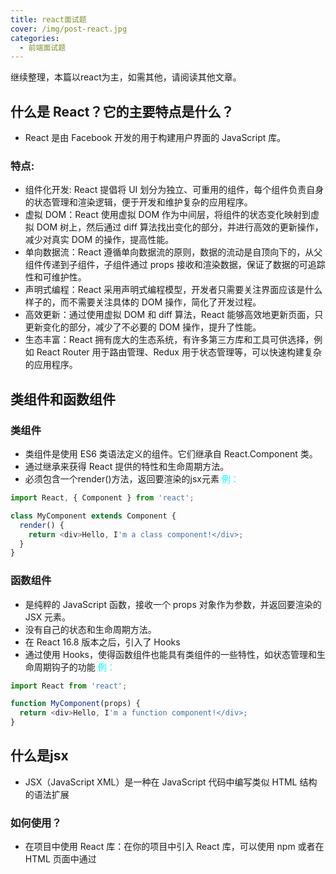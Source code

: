 ```yaml
---
title: react面试题
cover: /img/post-react.jpg
categories:
  - 前端面试题
---
```


继续整理，本篇以react为主，如需其他，请阅读其他文章。

## 什么是 React？它的主要特点是什么？
 - React 是由 Facebook 开发的用于构建用户界面的 JavaScript 库。
 ### 特点:
 - 组件化开发: React 提倡将 UI 划分为独立、可重用的组件，每个组件负责自身的状态管理和渲染逻辑，便于开发和维护复杂的应用程序。
 - 虚拟 DOM：React 使用虚拟 DOM 作为中间层，将组件的状态变化映射到虚拟 DOM 树上，然后通过 diff 算法找出变化的部分，并进行高效的更新操作，减少对真实 DOM 的操作，提高性能。
 - 单向数据流：React 遵循单向数据流的原则，数据的流动是自顶向下的，从父组件传递到子组件，子组件通过 props 接收和渲染数据，保证了数据的可追踪性和可维护性。
 - 声明式编程：React 采用声明式编程模型，开发者只需要关注界面应该是什么样子的，而不需要关注具体的 DOM 操作，简化了开发过程。
 - 高效更新：通过使用虚拟 DOM 和 diff 算法，React 能够高效地更新页面，只更新变化的部分，减少了不必要的 DOM 操作，提升了性能。
 - 生态丰富：React 拥有庞大的生态系统，有许多第三方库和工具可供选择，例如 React Router 用于路由管理、Redux 用于状态管理等，可以快速构建复杂的应用程序。

## 类组件和函数组件
  ### 类组件
  - 类组件是使用 ES6 类语法定义的组件。它们继承自 React.Component 类。
  - 通过继承来获得 React 提供的特性和生命周期方法。
  - 必须包含一个render()方法，返回要渲染的jsx元素
  <font color=#00FFFF>例：</font>
  ```javascript
  import React, { Component } from 'react';

  class MyComponent extends Component {
    render() {
      return <div>Hello, I'm a class component!</div>;
    }
  }
  ```
  ### 函数组件
  - 是纯粹的 JavaScript 函数，接收一个 props 对象作为参数，并返回要渲染的 JSX 元素。
  - 没有自己的状态和生命周期方法。
  - 在 React 16.8 版本之后，引入了 Hooks
  - 通过使用 Hooks，使得函数组件也能具有类组件的一些特性，如状态管理和生命周期钩子的功能
  <font color=#00FFFF>例：</font>
  ```javascript
  import React from 'react';

  function MyComponent(props) {
    return <div>Hello, I'm a function component!</div>;
  }
  ```

## 什么是jsx
  - JSX（JavaScript XML）是一种在 JavaScript 代码中编写类似 HTML 结构的语法扩展
  ### 如何使用？
  - 在项目中使用 React 库：在你的项目中引入 React 库，可以使用 npm 或者在 HTML 页面中通过 <script> 标签引入 React 库。
  - 编写 JSX 代码：在 JavaScript 文件中，你可以使用 JSX 语法编写组件的结构。JSX 代码看起来类似于 HTML，但它实际上是 JavaScript 代码。

## React 中的状态（state）和属性（props）有什么区别？
  ### State
  - 状态是组件内部管理的可变数据。它代表了组件的当前状态或数据的变化。
  - 状态是通过类组件的 state 属性来定义和管理的，使用类组件的 setState() 方法来更新状态。
  - 状态是私有的，只能在组件内部访问和修改。其他组件无法直接访问或修改组件的状态。
  - 状态的更新可能会触发组件的重新渲染，从而更新视图。
  ### props
  - 属性是从父组件传递给子组件的数据，用于定义和配置组件的行为和外部数据。
  - 属性是只读的，子组件无法直接修改自己的属性值。它们由父组件负责管理和更新。
  - 属性在父组件内部通过 JSX 语法进行传递，在子组件内部通过 this.props 来访问。
  - 属性的值是在父组件中定义的，并在子组件使用时传递给子组件。子组件无法直接更改属性的值，只能通过父组件的更新来影响属性的值。

## 虚拟Dom和真实Dom
  ### 虚拟Dom
  - 当组件状态发生变化时，React 会创建一个新的虚拟 DOM 树，与之前的虚拟 DOM 树进行比较。
  - React 通过比较新旧虚拟 DOM 树的差异，找出需要更新的部分，这个过程称为协调
  - 最后，React 将计算得到的差异应用于真实 DOM，只更新发生变化的部分，这个过程称为渲染（Rendering）。
  ### 区别
  - 性能优化： 虚拟 DOM 通过在 JavaScript 对象上进行操作，可以减少对真实 DOM 的直接访问，从而提高性能。
  - 批量更新： 通过比较新旧虚拟 DOM 树，React 可以一次性计算出所有需要更新的部分，并最小化对真实 DOM 的操作。
  - 抽象层： 开发者只需关注组件的状态更新，而无需手动操作真实 DOM。

## 生命周期
  - constructor(props): 在组件被创建时调用，用于初始化组件的状态（state）和绑定事件处理函数。
  - componentDidMount(): 在组件被插入到 DOM 树中后立即调用，通常用于进行一次性的操作，如获取远程数据、添加事件监听等。
  - componentDidUpdate(prevProps, prevState): 在组件更新后调用，用于对更新后的组件进行操作，比如根据新的 props 进行条件渲染、更新状态等。注意，在该方法内部更新状态时需要添加条件，以免进入无限循环。
  - componentWillUnmount(): 在组件被从 DOM 树中移除前调用，通常用于清理组件相关的资源、取消订阅、移除事件监听等。
  - shouldComponentUpdate(nextProps, nextState): 在组件更新前调用，用于判断是否需要进行组件的重新渲染。可以根据当前的 props 和 state 与下一次的 props 和 state 进行比较，返回 true 表示需要更新，返回 false 表示不需要更新。
  - static getDerivedStateFromProps(props, state): 在组件将要更新前调用，用于根据新的 props 计算并返回一个新的状态（state）。这个方法在 React 16.3 版本引入，替代了旧版本的 componentWillReceiveProps()。
  - render(): 在组件更新时调用，用于返回组件的 JSX 结构，描述组件的外观和结构。
  - getSnapshotBeforeUpdate(prevProps, prevState): 在组件更新前调用，用于在组件发生更新之前捕获当前的 DOM 状态。通常配合 componentDidUpdate() 方法使用，用于处理 DOM 更新后的一些操作，如滚动位置恢复等。

## React常用Hooks
  - useState：用于在函数组件中添加状态管理。
  - useEffect：用于处理副作用操作，如订阅事件、发起网络请求等。
  - useContext：用于访问 React 上下文。
  - useRef：用于创建可变的引用。
  - useCallback：用于优化函数的性能，避免重复创建函数实例。
  - useMemo：用于优化计算结果的性能，避免重复计算。
  - useReducer：用于管理复杂的状态逻辑，类似于 Redux 中的 reducer。
  - useLayoutEffect：类似于 useEffect，但在 DOM 更新之前同步执行，可以用于处理需要同步计算布局的情况。
  - useRef：用于在函数组件之间共享引用。
  - useImperativeHandle：用于自定义父组件通过 ref 访问子组件的实例方法。

## React 组件之间的通信
  - Props（属性）传递：通过父组件向子组件传递属性（props），子组件可以读取和使用这些属性。这是 React 中最常见的一种通信方式，适用于父子组件之间的数据传递。
  - 回调函数：父组件可以将一个函数作为 props 传递给子组件，子组件可以调用该函数，从而向父组件传递信息或触发某些操作。
  - Context 上下文：React 的上下文（Context）机制允许在组件树中共享数据，可以在父组件中创建上下文，并在需要的子组件中访问该上下文。这种方式适用于需要在多个层级的组件之间共享数据的情况。
  - 全局状态管理（如 Redux、MobX）：使用第三方状态管理库，例如 Redux、MobX，可以将组件的状态提升到全局状态中，并通过订阅和派发事件的方式实现组件之间的通信。
  - React Router：React Router 是 React 的官方路由库，通过路由配置和组件渲染，可以实现不同组件之间的导航和通信。

## 如何使用 Context 实现跨组件的数据共享？
   - Provider（提供者）：Provider 是 Context 的生产者，它通过将值传递给 Context 创建一个 Provider 组件，并将该组件包装在要共享数据的组件树的最顶层。
   - Consumer（消费者）：Consumer 是 Context 的消费者，它通过在组件树中使用 Consumer 组件来访问 Provider 提供的值。
   <font color=#00FFFF>例：</font>
   ```javascript
    // 创建 Context：使用 React.createContext() 创建一个 Context 对象，并提供默认的初始值。
    const MyContext = React.createContext(defaultValue);

    // 提供数据：在顶层组件或需要共享数据的组件上，使用 Context 提供者（Provider）包装组件，并将要共享的数据传递给 Provider。
    <MyContext.Provider value={sharedData}>
      {/* 其他组件 */}
    </MyContext.Provider>

    // 消费数据：在需要访问共享数据的组件中，使用 Context 消费者（Consumer）来接收提供者传递的数据，并在 Consumer 的回调函数中使用该数据。
    <MyContext.Consumer>
      {value => (
        {/* 使用共享的数据 */}
      )}
    </MyContext.Consumer>

   ```
